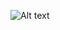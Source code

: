 ![Alt text](https://media.giphy.com/media/l0HlBO7eyXzSZkJri/giphy.gif](https://giphy.com/gifs/girl-head-overthinking-26BoEeFJkz2eZUBcQ))

